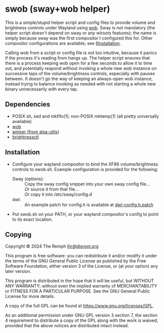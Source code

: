 swob (sway+wob helper)
======================

This is a simple/stupid helper script and config files to provide volume and
brightness controls under Wayland using [wob]. Sway is *not* mandatory (the
helper script doesn't depend on sway or any wlroots features); the name is
simply because sway was the first compositor I configured this for. Other
compositor configurations are available; see [&sect;Installation](#installation).

[wob]: https://github.com/francma/wob

Calling wob from a script or config file is not too intuitive, because it
panics if the process it's reading from hangs up. The helper script ensures
that there is a process keeping wob open for a few seconds to allow it to
time out, and potentially respond without invoking a whole new wob instance
on successive taps of the volume/brightness controls, especially with pauses
between. It doesn't go the way of keeping an always-open wob instance,
instead trying to balance invoking as needed with not starting a whole new
binary unnecessarily with every tap.

Dependencies
------------

- POSIX sh, sed and mkfifo(1); non-POSIX mktemp(1) (all pretty universally available)
- [wob]
- [amixer (from alsa-utils)](https://www.alsa-project.org)
- [brightnessctl](https://github.com/Hummer12007/brightnessctl)

Installation
------------

<ul>
<li>
Configure your wayland compositor to bind the XF86 volume/brightness
controls to swob.sh. Example configuration is provided for the following:
<dl>
<dt>Sway (options):</dt>
<dd>Copy the sway config snippet into your own sway config file...</dd>
<dd><em>Or</em> source it from that file...</dd>
<dd><em>Or</em> copy it into /etc/sway/config.d</dd>
<dt>dwl:</dt>
<dd>An example patch for config.h is available at <a
href="dwl-config.h.patch">dwl-config.h.patch</a></dd>
</dl>
</li>
<li> Put swob.sh on your PATH, or your wayland compositor's config to point to
     its exact location. </li>
</ul>

Copying
-------

Copyright &copy; 2024 The Remph <lhr@disroot.org>

This program is free software: you can redistribute it and/or modify it
under the terms of the GNU General Public License as published by the Free
Software Foundation, either version 3 of the License, or (at your option)
any later version.

This program is distributed in the hope that it will be useful, but WITHOUT
ANY WARRANTY; without even the implied warranty of MERCHANTABILITY or
FITNESS FOR A PARTICULAR PURPOSE.  See the GNU General Public License for
more details.

A copy of the full GPL can be found at <https://www.gnu.org/licenses/GPL>.

As an additional permission under GNU GPL version 3 section 7, the section 4
requirement to distribute a copy of the GPL along with the work is waived,
provided that the above notices are distributed intact instead.
